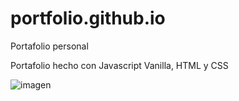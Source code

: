# portfolio.github.io
Portafolio personal

Portafolio hecho con Javascript Vanilla, HTML y CSS


![imagen](https://user-images.githubusercontent.com/86371102/198853995-0329b09d-f519-4ea8-9d52-d17ad6a9a7e0.png)
